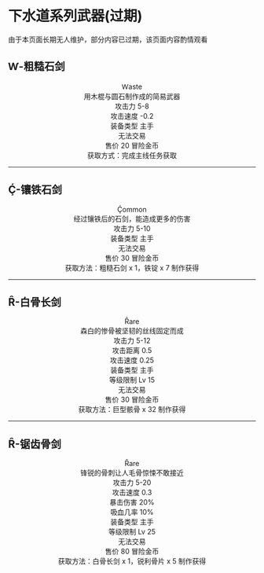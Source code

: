 # 下水道系列武器(过期)

由于本页面长期无人维护，部分内容已过期，该页面内容酌情观看
## Ⱳ-粗糙石剑
<center>Ⱳaste</br>
用木棍与圆石制作成的简易武器</br>
攻击力 5-8</br>
攻击速度 -0.2</br>
装备类型 主手</br>
无法交易</br>
售价 20 冒险金币</br>
获取方式：完成主线任务获取
</center>

---
## Ḉ-镶铁石剑
<center>Ḉommon</br>
经过镶铁后的石剑，能造成更多的伤害</br>
攻击力 5-10</br>
装备类型 主手</br>
无法交易</br>
售价 30 冒险金币</br>
获取方法：粗糙石剑 x 1，铁锭 x 7 制作获得
</center>

---
## Ȓ-白骨长剑
<center>Ȓare</br>
森白的惨骨被坚韧的丝线固定而成</br>
攻击力 5-12</br>
攻击距离 0.5</br>
攻击速度 0.25</br>
装备类型 主手</br>
等级限制 Lv 15</br>
无法交易</br>
售价 30 冒险金币</br>
获取方法：巨型骸骨 x 32 制作获得
</center>

---
## Ȓ-锯齿骨剑
<center>Ȓare</br>
锋锐的骨刺让人毛骨惊悚不敢接近</br>
攻击力 5-20</br>
攻击速度 0.3</br>
暴击伤害 20%</br>
吸血几率 10%</br>
装备类型 主手</br>
等级限制 Lv 25</br>
无法交易</br>
售价 80 冒险金币</br>
获取方法：白骨长剑 x 1，锐利骨片 x 5 制作获得
</center>

